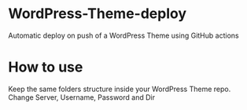 # WordPress-Theme-deploy
Automatic deploy on push of a WordPress Theme using GitHub actions


# How to use
Keep the same folders structure inside your WordPress Theme repo.
Change Server, Username, Password and Dir
